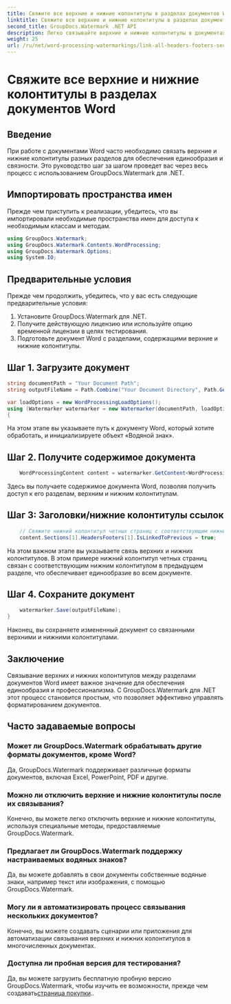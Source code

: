```yaml
---
title: Свяжите все верхние и нижние колонтитулы в разделах документов Word
linktitle: Свяжите все верхние и нижние колонтитулы в разделах документов Word
second_title: GroupDocs.Watermark .NET API
description: Легко связывайте верхние и нижние колонтитулы в документах Word с помощью GroupDocs.Watermark для .NET. Обеспечьте последовательность и профессионализм с легкостью.
weight: 25
url: /ru/net/word-processing-watermarkings/link-all-headers-footers-section-word-docs/
---
```


# Свяжите все верхние и нижние колонтитулы в разделах документов Word

## Введение
При работе с документами Word часто необходимо связать верхние и нижние колонтитулы разных разделов для обеспечения единообразия и связности. Это руководство шаг за шагом проведет вас через весь процесс с использованием GroupDocs.Watermark для .NET.
## Импортировать пространства имен
Прежде чем приступить к реализации, убедитесь, что вы импортировали необходимые пространства имен для доступа к необходимым классам и методам.
```csharp
using GroupDocs.Watermark;
using GroupDocs.Watermark.Contents.WordProcessing;
using GroupDocs.Watermark.Options;
using System.IO;
```
## Предварительные условия
Прежде чем продолжить, убедитесь, что у вас есть следующие предварительные условия:
1. Установите GroupDocs.Watermark для .NET.
2. Получите действующую лицензию или используйте опцию временной лицензии в целях тестирования.
3. Подготовьте документ Word с разделами, содержащими верхние и нижние колонтитулы.
## Шаг 1. Загрузите документ
```csharp
string documentPath = "Your Document Path";
string outputFileName = Path.Combine("Your Document Directory", Path.GetFileName(documentPath));

var loadOptions = new WordProcessingLoadOptions();
using (Watermarker watermarker = new Watermarker(documentPath, loadOptions))
{
```
На этом этапе вы указываете путь к документу Word, который хотите обработать, и инициализируете объект «Водяной знак».
## Шаг 2. Получите содержимое документа
```csharp
    WordProcessingContent content = watermarker.GetContent<WordProcessingContent>();
```
Здесь вы получаете содержимое документа Word, позволяя получить доступ к его разделам, верхним и нижним колонтитулам.
## Шаг 3: Заголовки/нижние колонтитулы ссылок
```csharp
    // Свяжите нижний колонтитул четных страниц с соответствующим нижним колонтитулом в предыдущем разделе.
    content.Sections[1].HeadersFooters[1].IsLinkedToPrevious = true;
```
На этом важном этапе вы указываете связь верхних и нижних колонтитулов. В этом примере нижний колонтитул четных страниц связан с соответствующим нижним колонтитулом в предыдущем разделе, что обеспечивает единообразие во всем документе.

## Шаг 4. Сохраните документ
```csharp
    watermarker.Save(outputFileName);
}
```
Наконец, вы сохраняете измененный документ со связанными верхними и нижними колонтитулами.

## Заключение
Связывание верхних и нижних колонтитулов между разделами документов Word имеет важное значение для обеспечения единообразия и профессионализма. С GroupDocs.Watermark для .NET этот процесс становится простым, что позволяет эффективно управлять форматированием документов.
## Часто задаваемые вопросы
### Может ли GroupDocs.Watermark обрабатывать другие форматы документов, кроме Word?
Да, GroupDocs.Watermark поддерживает различные форматы документов, включая Excel, PowerPoint, PDF и другие.
### Можно ли отключить верхние и нижние колонтитулы после их связывания?
Конечно, вы можете легко отключить верхние и нижние колонтитулы, используя специальные методы, предоставляемые GroupDocs.Watermark.
### Предлагает ли GroupDocs.Watermark поддержку настраиваемых водяных знаков?
Да, вы можете добавлять в свои документы собственные водяные знаки, например текст или изображения, с помощью GroupDocs.Watermark.
### Могу ли я автоматизировать процесс связывания нескольких документов?
Конечно, вы можете создавать сценарии или приложения для автоматизации связывания верхних и нижних колонтитулов в многочисленных документах.
### Доступна ли пробная версия для тестирования?
 Да, вы можете загрузить бесплатную пробную версию GroupDocs.Watermark, чтобы изучить ее возможности, прежде чем создавать[страница покупки](https://purchase.groupdocs.com/temporary-license/)..